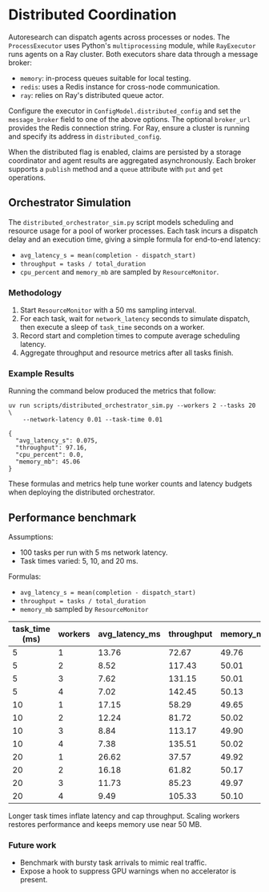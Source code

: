# Distributed Coordination

Autoresearch can dispatch agents across processes or nodes. The
`ProcessExecutor` uses Python's `multiprocessing` module, while
`RayExecutor` runs agents on a Ray cluster. Both executors share data
through a message broker:

- `memory`: in-process queues suitable for local testing.
- `redis`: uses a Redis instance for cross-node communication.
- `ray`: relies on Ray's distributed queue actor.

Configure the executor in `ConfigModel.distributed_config` and set the
`message_broker` field to one of the above options. The optional
`broker_url` provides the Redis connection string. For Ray, ensure a
cluster is running and specify its address in `distributed_config`.

When the distributed flag is enabled, claims are persisted by a storage
coordinator and agent results are aggregated asynchronously. Each broker
supports a `publish` method and a `queue` attribute with `put` and `get`
operations.

## Orchestrator Simulation

The `distributed_orchestrator_sim.py` script models scheduling and resource
usage for a pool of worker processes. Each task incurs a dispatch delay and an
execution time, giving a simple formula for end-to-end latency:

- `avg_latency_s = mean(completion - dispatch_start)`
- `throughput = tasks / total_duration`
- `cpu_percent` and `memory_mb` are sampled by `ResourceMonitor`.

### Methodology

1. Start `ResourceMonitor` with a 50 ms sampling interval.
2. For each task, wait for `network_latency` seconds to simulate dispatch, then
   execute a sleep of `task_time` seconds on a worker.
3. Record start and completion times to compute average scheduling latency.
4. Aggregate throughput and resource metrics after all tasks finish.

### Example Results

Running the command below produced the metrics that follow:

```
uv run scripts/distributed_orchestrator_sim.py --workers 2 --tasks 20 \
    --network-latency 0.01 --task-time 0.01
```

```
{
  "avg_latency_s": 0.075,
  "throughput": 97.16,
  "cpu_percent": 0.0,
  "memory_mb": 45.06
}
```

These formulas and metrics help tune worker counts and latency budgets when
deploying the distributed orchestrator.

## Performance benchmark

Assumptions:

- 100 tasks per run with 5 ms network latency.
- Task times varied: 5, 10, and 20 ms.

Formulas:

- `avg_latency_s = mean(completion - dispatch_start)`
- `throughput = tasks / total_duration`
- `memory_mb` sampled by `ResourceMonitor`

| task_time (ms) | workers | avg_latency_ms | throughput | memory_mb |
| -------------- | ------- | -------------- | ---------- | --------- |
| 5 | 1 | 13.76 | 72.67 | 49.76 |
| 5 | 2 | 8.52 | 117.43 | 50.01 |
| 5 | 3 | 7.62 | 131.15 | 50.01 |
| 5 | 4 | 7.02 | 142.45 | 50.13 |
| 10 | 1 | 17.15 | 58.29 | 49.65 |
| 10 | 2 | 12.24 | 81.72 | 50.02 |
| 10 | 3 | 8.84 | 113.17 | 49.90 |
| 10 | 4 | 7.38 | 135.51 | 50.02 |
| 20 | 1 | 26.62 | 37.57 | 49.92 |
| 20 | 2 | 16.18 | 61.82 | 50.17 |
| 20 | 3 | 11.73 | 85.23 | 49.97 |
| 20 | 4 | 9.49 | 105.33 | 50.10 |

Longer task times inflate latency and cap throughput. Scaling workers restores
performance and keeps memory use near 50 MB.

### Future work

- Benchmark with bursty task arrivals to mimic real traffic.
- Expose a hook to suppress GPU warnings when no accelerator is present.
